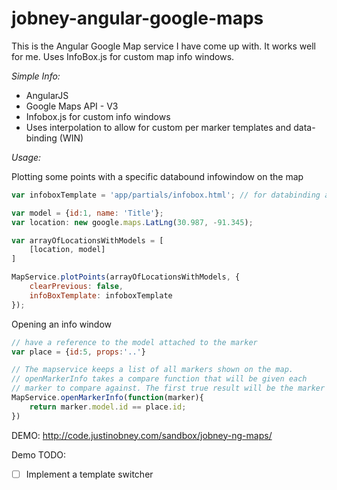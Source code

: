 jobney-angular-google-maps
==========================

This is the Angular Google Map service I have come up with. It works well for me. Uses InfoBox.js for 
custom map info windows.

*Simple Info:*
* AngularJS
* Google Maps API - V3
* Infobox.js for custom info windows
* Uses interpolation to allow for custom per marker templates and data-binding (WIN)

*Usage:*

Plotting some points with a specific databound infowindow on the map
```javascript
var infoboxTemplate = 'app/partials/infobox.html'; // for databinding a map infobox

var model = {id:1, name: 'Title'};
var location: new google.maps.LatLng(30.987, -91.345);

var arrayOfLocationsWithModels = [
    [location, model]
]

MapService.plotPoints(arrayOfLocationsWithModels, {
    clearPrevious: false,
    infoBoxTemplate: infoboxTemplate
});
```

Opening an info window
```javascript
// have a reference to the model attached to the marker
var place = {id:5, props:'..'}

// The mapservice keeps a list of all markers shown on the map.
// openMarkerInfo takes a compare function that will be given each
// marker to compare against. The first true result will be the marker used.
MapService.openMarkerInfo(function(marker){
    return marker.model.id == place.id;
})
```
DEMO: http://code.justinobney.com/sandbox/jobney-ng-maps/

Demo TODO:
- [ ] Implement a template switcher
